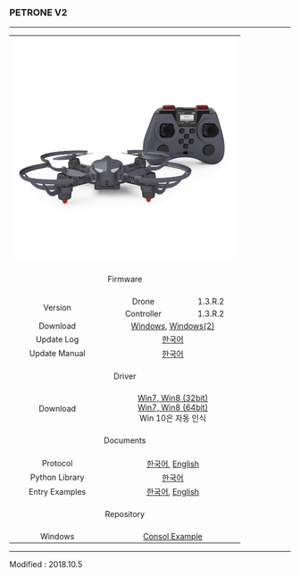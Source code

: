 ### PETRONE V2

---

<div align="center">
    <table>
        <tr>
            <td colspan="3">
                <div align="center">
                    <img src="/assets/images/products/petrone_v2_and_controller.jpg" alt="petrone_v2">
                </div>
            </td>
        </tr>
        <tr>
            <td colspan="3"><div align="center">&nbsp;<br>Firmware<br>&nbsp;</div></td>
        </tr>
        <tr>
            <td rowspan="2"><div align="center">Version</div></td>
            <td>
                <div align="center">Drone</div>
            </td>
            <td>
                <div align="center">1.3.R.2</div>
            </td>
        </tr>
        <tr>
            <td>
                <div align="center">Controller</div>
            </td>
            <td>
                <div align="center">1.3.R.2</div>
            </td>
        </tr>
        <tr>
            <td><div align="center">Download</div></td>
            <td colspan="2">
                <div align="center"><a href="https://drive.google.com/open?id=1wVFreiSFHyedjRDVR3x3wTi1GA88khEc" target="_blank">Windows</a>,&nbsp;<a href="https://s3.ap-northeast-2.amazonaws.com/byrobot/PetroneV2_20180723_release_1.3_3.zip" target="_blank">Windows(2)</a></div>
            </td>
        </tr>
        <tr>
            <td><div align="center">Update Log</div></td>
            <td colspan="2">
                <div align="center"><a href="/documents/kr/products/petrone_v2/log/updates/firmware/">한국어</a></div>
            </td>
        </tr>
        <tr>
            <td><div align="center">Update Manual</div></td>
            <td colspan="2">
                <div align="center"><a href="/documents/kr/products/petrone_v2/manual/update/">한국어</a></div>
            </td>
        </tr>
        <tr>
            <td colspan="3"><div align="center">&nbsp;<br>Driver<br>&nbsp;</div></td>
        </tr>
        <tr>
            <td>
                <div align="center">Download</div>
            </td>
            <td colspan="2">
                <div align="center"><a href="https://drive.google.com/open?id=1HisAPi3nipnnyuFklNXiKn46cV_5P0iy" target="_blank">Win7, Win8 (32bit)</a></div>
                <div align="center"><a href="https://drive.google.com/open?id=1Cm7fIt9XAi-dUNnqxVblNriL8oVfqekg" target="_blank">Win7, Win8 (64bit)</a></div>
                <div align="center">Win 10은 자동 인식</div>
            </td>
        </tr>
        <tr>
            <td colspan="3"><div align="center">&nbsp;<br>Documents<br>&nbsp;</div></td>
        </tr>
        <tr>
            <td><div align="center">Protocol</div></td>
            <td colspan="2">
                <div align="center"><a href="/documents/kr/products/petrone_v2/protocol/">한국어</a>,&nbsp;<a href="/documents/en/products/petrone_v2/protocol/">English</a></div>
            </td>
        </tr>
        <tr>
            <td><div align="center">Python Library</div></td>
            <td colspan="2">
                <div align="center"><a href="/documents/kr/products/petrone_v2/library/python/petrone_v2/">한국어</a></div>
            </td>
        </tr>
        <tr>
            <td><div align="center">Entry Examples</div></td>
            <td colspan="2">
                <div align="center"><a href="/documents/kr/products/petrone_v2/entry/examples/">한국어</a>,&nbsp;<a href="/documents/en/products/petrone_v2/entry/examples/">English</a></div>
            </td>
        </tr>
        <tr>
            <td colspan="3"><div align="center">&nbsp;<br>Repository<br>&nbsp;</div></td>
        </tr>
        <tr>
            <td><div align="center">Windows</div></td>
            <td colspan="2">
                <div align="center">
                    <a href="https://github.com/petrone-v2/window_console_example_for_petrone_v2" target="_blank">Consol Example</a>
                </div>
            </td>
        </tr>
    </table>
</div>

---

Modified : 2018.10.5